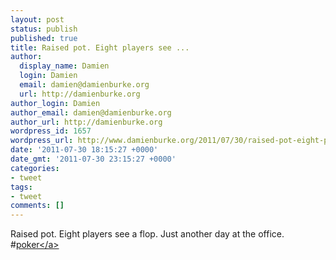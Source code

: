 ```yaml
---
layout: post
status: publish
published: true
title: Raised pot. Eight players see ...
author:
  display_name: Damien
  login: Damien
  email: damien@damienburke.org
  url: http://damienburke.org
author_login: Damien
author_email: damien@damienburke.org
author_url: http://damienburke.org
wordpress_id: 1657
wordpress_url: http://www.damienburke.org/2011/07/30/raised-pot-eight-players-see/
date: '2011-07-30 18:15:27 +0000'
date_gmt: '2011-07-30 23:15:27 +0000'
categories:
- tweet
tags:
- tweet
comments: []
---
```

<p>Raised pot. Eight players see a flop. Just another day at the office. #<a href="http:&#47;&#47;search.twitter.com&#47;search?q=%23poker" class="aktt_hashtag">poker<&#47;a></p>
